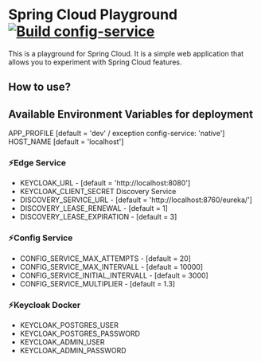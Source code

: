 # Spring Cloud Playground [![Build config-service](https://github.com/volalm15/app/actions/workflows/config-service.yml/badge.svg)](https://github.com/volalm15/app/actions/workflows/config-service.yml)
This is a playground for Spring Cloud. It is a simple web application that allows you to experiment with Spring Cloud features.
## How to use?
## Available Environment Variables for deployment

APP_PROFILE [default = 'dev' / exception config-service: 'native']
HOST_NAME [default = 'localhost']

### ⚡Edge Service
- KEYCLOAK_URL - [default = 'http://localhost:8080']
- KEYCLOAK_CLIENT_SECRET
 Discovery Service
- DISCOVERY_SERVICE_URL - [default = 'http://localhost:8760/eureka/']
- DISCOVERY_LEASE_RENEWAL - [default = 1]
- DISCOVERY_LEASE_EXPIRATION - [default = 3]

 ### ⚡Config Service
- CONFIG_SERVICE_MAX_ATTEMPTS - [default = 20]
- CONFIG_SERVICE_MAX_INTERVALL - [default = 10000]
- CONFIG_SERVICE_INITIAL_INTERVALL - [default = 3000]
- CONFIG_SERVICE_MULTIPLIER - [default = 1.3]

### ⚡Keycloak Docker
- KEYCLOAK_POSTGRES_USER
- KEYCLOAK_POSTGRES_PASSWORD
- KEYCLOAK_ADMIN_USER
- KEYCLOAK_ADMIN_PASSWORD
